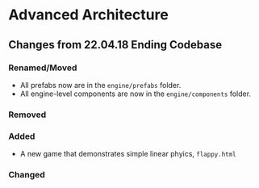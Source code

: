 # Advanced Architecture

## Changes from 22.04.18 Ending Codebase


### Renamed/Moved

- All prefabs now are in the `engine/prefabs` folder.
- All engine-level components are now in the `engine/components` folder.

### Removed

### Added

- A new game that demonstrates simple linear phyics, `flappy.html`

### Changed

